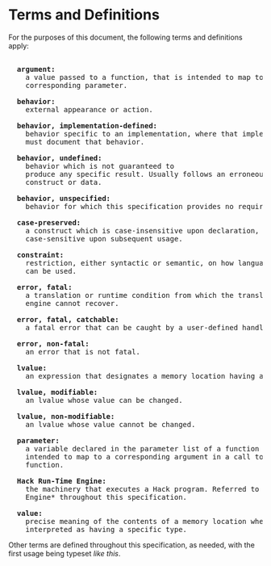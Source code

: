 # Terms and Definitions
For the purposes of this document, the following terms and definitions
apply:

<pre>

  <b>argument:</b>
    a value passed to a function, that is intended to map to a
    corresponding parameter.
      
  <b>behavior:</b>
    external appearance or action.

  <b>behavior, implementation-defined:</b>
    behavior specific to an implementation, where that implementation
    must document that behavior.

  <b>behavior, undefined:</b>
    behavior which is not guaranteed to
    produce any specific result. Usually follows an erroneous program
    construct or data.

  <b>behavior, unspecified:</b>
    behavior for which this specification provides no requirements.

  <b>case-preserved:</b>
    a construct which is case-insensitive upon declaration, but
    case-sensitive upon subsequent usage.

  <b>constraint:</b>
    restriction, either syntactic or semantic, on how language elements
    can be used.

  <b>error, fatal:</b>
    a translation or runtime condition from which the translator or
    engine cannot recover.

  <b>error, fatal, catchable:</b>
    a fatal error that can be caught by a user-defined handler.

  <b>error, non-fatal:</b>
    an error that is not fatal.

  <b>lvalue:</b>
    an expression that designates a memory location having a type.

  <b>lvalue, modifiable:</b>
    an lvalue whose value can be changed.

  <b>lvalue, non-modifiable:</b>
    an lvalue whose value cannot be changed.

  <b>parameter:</b>
    a variable declared in the parameter list of a function that is
    intended to map to a corresponding argument in a call to that
    function.

  <b>Hack Run-Time Engine:</b>
    the machinery that executes a Hack program. Referred to as *the
    Engine* throughout this specification.

  <b>value:</b>
    precise meaning of the contents of a memory location when
    interpreted as having a specific type.
</pre>

Other terms are defined throughout this specification, as needed, with
the first usage being typeset *like this*.
